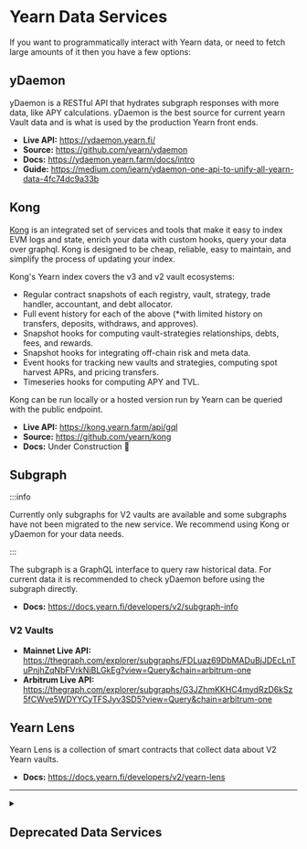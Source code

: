 # Yearn Data Services

If you want to programmatically interact with Yearn data, or need to fetch large amounts of it then you have a few options:

## yDaemon

yDaemon is a RESTful API that hydrates subgraph responses with more data, like APY calculations. yDaemon is the best source for current yearn Vault data and is what is used by the production Yearn front ends.

- **Live API:** https://ydaemon.yearn.fi/
- **Source:** https://github.com/yearn/ydaemon
- **Docs:** https://ydaemon.yearn.farm/docs/intro
- **Guide:** https://medium.com/iearn/ydaemon-one-api-to-unify-all-yearn-data-4fc74dc9a33b

## Kong

[Kong](https://kong.yearn.farm/) is an integrated set of services and tools that make it easy to index EVM logs and state, enrich your data with custom hooks, query your data over graphql. Kong is designed to be cheap, reliable, easy to maintain, and simplify the process of updating your index.

Kong's Yearn index covers the v3 and v2 vault ecosystems:

- Regular contract snapshots of each registry, vault, strategy, trade handler, accountant, and debt allocator.
- Full event history for each of the above (*with limited history on transfers, deposits, withdraws, and approves).
- Snapshot hooks for computing vault-strategies relationships, debts, fees, and rewards.
- Snapshot hooks for integrating off-chain risk and meta data.
- Event hooks for tracking new vaults and strategies, computing spot harvest APRs, and pricing transfers.
- Timeseries hooks for computing APY and TVL.

Kong can be run locally or a hosted version run by Yearn can be queried with the public endpoint.

- **Live API:** https://kong.yearn.farm/api/gql
- **Source:** https://github.com/yearn/kong
- **Docs:** Under Construction 🚧

## Subgraph

:::info

Currently only subgraphs for V2 vaults are available and some subgraphs have not been migrated to the new service. We recommend using Kong or yDaemon for your data needs.

:::

The subgraph is a GraphQL interface to query raw historical data. For current data it is recommended to check yDaemon before using the subgraph directly.

- **Docs:** https://docs.yearn.fi/developers/v2/subgraph-info

### V2 Vaults

- **Mainnet Live API:** https://thegraph.com/explorer/subgraphs/FDLuaz69DbMADuBjJDEcLnTuPnjhZqNbFVrkNiBLGkEg?view=Query&chain=arbitrum-one
- **Arbitrum Live API:** https://thegraph.com/explorer/subgraphs/G3JZhmKKHC4mydRzD6kSz5fCWve5WDYYCyTFSJyv3SD5?view=Query&chain=arbitrum-one

## Yearn Lens

Yearn Lens is a collection of smart contracts that collect data about V2 Yearn vaults.

- **Docs:** https://docs.yearn.fi/developers/v2/yearn-lens

---

<details className="customFaqDetails">

  <summary>
  
## Deprecated Data Services
  
  </summary>

### Yearn Exporter - No longer supported

The exporter is was to build the (now deprecated) Yearn Grafana dashboard.

- **Source + Guide:** https://github.com/yearn/yearn-exporter

### V1 Yearn API - No longer supported

- **original endpoint**: https://api.yearn.fi/v1/chains/1/vaults/all

</details>
